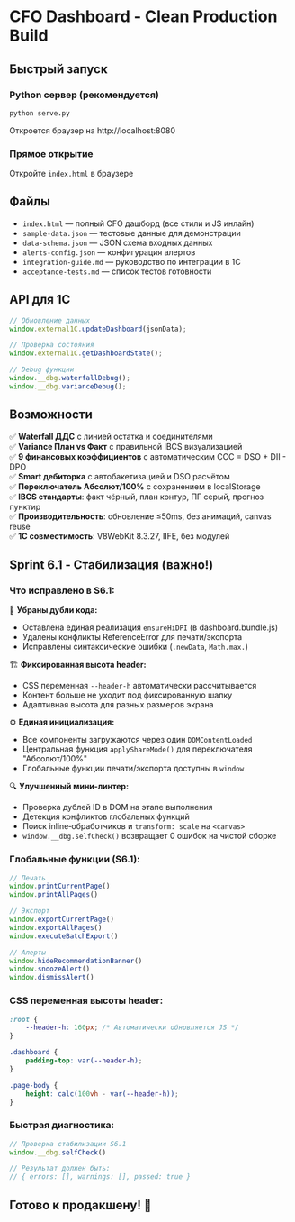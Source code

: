 # CFO Dashboard - Clean Production Build

## Быстрый запуск

### Python сервер (рекомендуется)
```bash
python serve.py
```
Откроется браузер на http://localhost:8080

### Прямое открытие
Откройте `index.html` в браузере

## Файлы

- `index.html` — полный CFO дашборд (все стили и JS инлайн)
- `sample-data.json` — тестовые данные для демонстрации
- `data-schema.json` — JSON схема входных данных
- `alerts-config.json` — конфигурация алертов
- `integration-guide.md` — руководство по интеграции в 1С
- `acceptance-tests.md` — список тестов готовности

## API для 1С

```javascript
// Обновление данных
window.external1C.updateDashboard(jsonData);

// Проверка состояния
window.external1C.getDashboardState();

// Debug функции
window.__dbg.waterfallDebug();
window.__dbg.varianceDebug();
```

## Возможности

✅ **Waterfall ДДС** с линией остатка и соединителями  
✅ **Variance План vs Факт** с правильной IBCS визуализацией  
✅ **9 финансовых коэффициентов** с автоматическим CCC = DSO + DII - DPO  
✅ **Smart дебиторка** с автобакетизацией и DSO расчётом  
✅ **Переключатель Абсолют/100%** с сохранением в localStorage  
✅ **IBCS стандарты**: факт чёрный, план контур, ПГ серый, прогноз пунктир  
✅ **Производительность**: обновление ≤50ms, без анимаций, canvas reuse  
✅ **1С совместимость**: V8WebKit 8.3.27, IIFE, без модулей  

## Sprint 6.1 - Стабилизация (важно!)

### Что исправлено в S6.1:

🔧 **Убраны дубли кода:**
- Оставлена единая реализация `ensureHiDPI` (в dashboard.bundle.js)
- Удалены конфликты ReferenceError для печати/экспорта
- Исправлены синтаксические ошибки (`.newData`, `Math.max.`)

🏗️ **Фиксированная высота header:**
- CSS переменная `--header-h` автоматически рассчитывается
- Контент больше не уходит под фиксированную шапку
- Адаптивная высота для разных размеров экрана

⚙️ **Единая инициализация:**
- Все компоненты загружаются через один `DOMContentLoaded`
- Центральная функция `applyShareMode()` для переключателя "Абсолют/100%"
- Глобальные функции печати/экспорта доступны в `window`

🔍 **Улучшенный мини-линтер:**
- Проверка дублей ID в DOM на этапе выполнения
- Детекция конфликтов глобальных функций
- Поиск inline‑обработчиков и `transform: scale` на `<canvas>`
- `window.__dbg.selfCheck()` возвращает 0 ошибок на чистой сборке

### Глобальные функции (S6.1):

```javascript
// Печать
window.printCurrentPage()
window.printAllPages()

// Экспорт
window.exportCurrentPage()
window.exportAllPages()
window.executeBatchExport()

// Алерты
window.hideRecommendationBanner()
window.snoozeAlert()
window.dismissAlert()
```

### CSS переменная высоты header:

```css
:root {
    --header-h: 160px; /* Автоматически обновляется JS */
}

.dashboard {
    padding-top: var(--header-h);
}

.page-body {
    height: calc(100vh - var(--header-h));
}
```

### Быстрая диагностика:

```javascript
// Проверка стабилизации S6.1
window.__dbg.selfCheck()

// Результат должен быть:
// { errors: [], warnings: [], passed: true }
```

## Готово к продакшену! 🚀